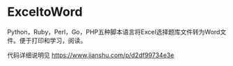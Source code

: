 # ExceltoWord
Python，Ruby，Perl，Go，PHP五种脚本语言将Excel选择题库文件转为Word文件。便于打印和学习，阅读。

代码详细说明见 https://www.jianshu.com/p/d2df99734e3e
